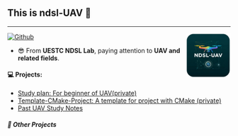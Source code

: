 ## This is ndsl-UAV 👋

---

<img align="right" alt="GIF" src="img/ndsl-uav.png" style="width: 20%; " />

[![Github](https://img.shields.io/badge/-Github-000?style=flat&logo=Github&logoColor=white)](https://github.com/ndsl-UAV)

- :sunglasses: From **UESTC NDSL Lab**, paying attention to **UAV and related fields**.

#### :computer: Projects:

- [Study plan: For beginner of UAV(private)](https://github.com/ndsl-UAV/study_plan)
- [Template-CMake-Project: A template for project with CMake (private)](https://github.com/ndsl-UAV/Template-CMake-Project)
- [Past UAV Study Notes](https://github.com/ndsl-UAV/past_study_notes)

##### :construction: Other Projects
